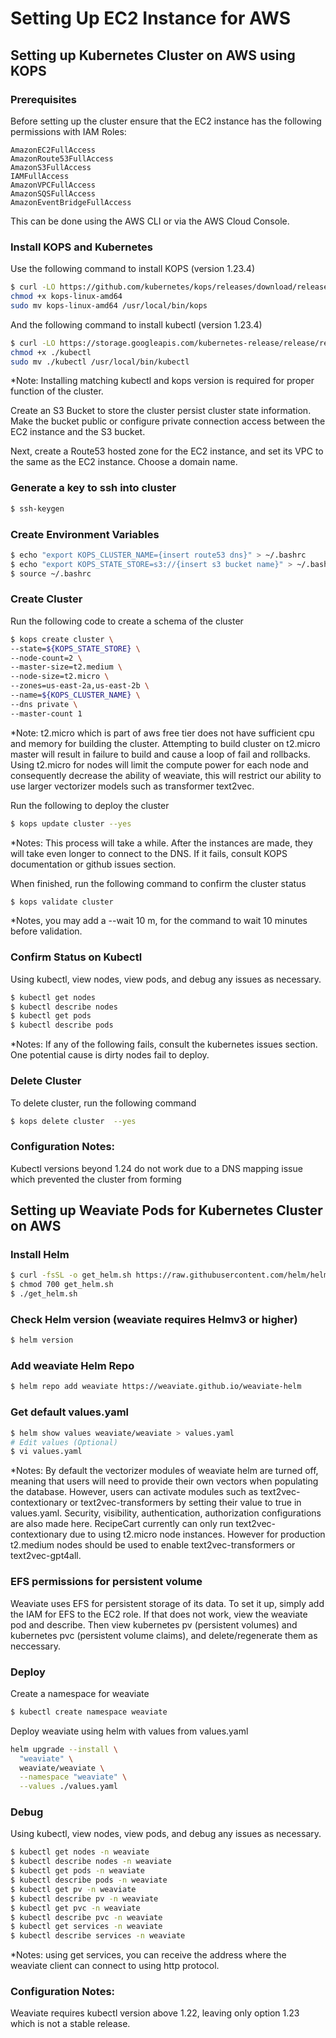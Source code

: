 # Setting Up EC2 Instance for AWS

## Setting up Kubernetes Cluster on AWS using KOPS

### Prerequisites

Before setting up the cluster ensure that the EC2 instance has the following permissions with IAM Roles:

```
AmazonEC2FullAccess
AmazonRoute53FullAccess
AmazonS3FullAccess
IAMFullAccess
AmazonVPCFullAccess
AmazonSQSFullAccess
AmazonEventBridgeFullAccess
```

This can be done using the AWS CLI or via the AWS Cloud Console.

### Install KOPS and Kubernetes

Use the following command to install KOPS (version 1.23.4)

```sh
$ curl -LO https://github.com/kubernetes/kops/releases/download/release-1.23/kops-linux-amd64
chmod +x kops-linux-amd64
sudo mv kops-linux-amd64 /usr/local/bin/kops
```

And the following command to install kubectl (version 1.23.4)

```sh
$ curl -LO https://storage.googleapis.com/kubernetes-release/release/release-1.23/bin/linux/amd64/kubectl
chmod +x ./kubectl
sudo mv ./kubectl /usr/local/bin/kubectl
```

\*Note: Installing matching kubectl and kops version is required for proper function of the cluster.

Create an S3 Bucket to store the cluster persist cluster state information. Make the bucket public or configure private connection access between the EC2 instance and the S3 bucket.

Next, create a Route53 hosted zone for the EC2 instance, and set its VPC to the same as the EC2 instance. Choose a domain name.

### Generate a key to ssh into cluster

```sh
$ ssh-keygen
```

### Create Environment Variables

```sh
$ echo "export KOPS_CLUSTER_NAME={insert route53 dns}" > ~/.bashrc
$ echo "export KOPS_STATE_STORE=s3://{insert s3 bucket name}" > ~/.bashrc
$ source ~/.bashrc
```

### Create Cluster

Run the following code to create a schema of the cluster

```sh
$ kops create cluster \
--state=${KOPS_STATE_STORE} \
--node-count=2 \
--master-size=t2.medium \
--node-size=t2.micro \
--zones=us-east-2a,us-east-2b \
--name=${KOPS_CLUSTER_NAME} \
--dns private \
--master-count 1
```

\*Note: t2.micro which is part of aws free tier does not have sufficient cpu and memory for building the cluster. Attempting to build cluster on t2.micro master will result in failure to build and cause a loop of fail and rollbacks. Using t2.micro for nodes will limit the compute power for each node and consequently decrease the ability of weaviate, this will restrict our ability to use larger vectorizer models such as transformer text2vec.

Run the following to deploy the cluster

```sh
$ kops update cluster --yes
```

\*Notes: This process will take a while. After the instances are made, they will take even longer to connect to the DNS. If it fails, consult KOPS documentation or github issues section.

When finished, run the following command to confirm the cluster status

```sh
$ kops validate cluster
```

\*Notes, you may add a --wait 10 m, for the command to wait 10 minutes before validation.

### Confirm Status on Kubectl

Using kubectl, view nodes, view pods, and debug any issues as necessary.

```sh
$ kubectl get nodes
$ kubectl describe nodes
$ kubectl get pods
$ kubectl describe pods
```

\*Notes: If any of the following fails, consult the kubernetes issues section. One potential cause is dirty nodes fail to deploy.

### Delete Cluster

To delete cluster, run the following command

```sh
$ kops delete cluster  --yes
```

### Configuration Notes:

Kubectl versions beyond 1.24 do not work due to a DNS mapping issue which prevented the cluster from forming

## Setting up Weaviate Pods for Kubernetes Cluster on AWS

### Install Helm

```sh
$ curl -fsSL -o get_helm.sh https://raw.githubusercontent.com/helm/helm/main/scripts/get-helm-3
$ chmod 700 get_helm.sh
$ ./get_helm.sh
```

### Check Helm version (weaviate requires Helmv3 or higher)

```sh
$ helm version
```

### Add weaviate Helm Repo

```sh
$ helm repo add weaviate https://weaviate.github.io/weaviate-helm
```

### Get default values.yaml

```sh
$ helm show values weaviate/weaviate > values.yaml
# Edit values (Optional)
$ vi values.yaml
```

\*Notes: By default the vectorizer modules of weaviate helm are turned off, meaning that users will need to provide their own vectors when populating the database. However, users can activate modules such as text2vec-contextionary or text2vec-transformers by setting their value to true in values.yaml. Security, visibility, authentication, authorization configurations are also made here. RecipeCart currently can only run text2vec-contextionary due to using t2.micro node instances. However for production t2.medium nodes should be used to enable text2vec-transformers or text2vec-gpt4all.

### EFS permissions for persistent volume

Weaviate uses EFS for persistent storage of its data. To set it up, simply add the IAM for EFS to the EC2 role. If that does not work, view the weaviate pod and describe. Then view kubernetes pv (persistent volumes) and kubernetes pvc (persistent volume claims), and delete/regenerate them as neccessary.

### Deploy

Create a namespace for weaviate

```sh
$ kubectl create namespace weaviate
```

Deploy weaviate using helm with values from values.yaml

```sh
helm upgrade --install \
  "weaviate" \
  weaviate/weaviate \
  --namespace "weaviate" \
  --values ./values.yaml
```

### Debug

Using kubectl, view nodes, view pods, and debug any issues as necessary.

```sh
$ kubectl get nodes -n weaviate
$ kubectl describe nodes -n weaviate
$ kubectl get pods -n weaviate
$ kubectl describe pods -n weaviate
$ kubectl get pv -n weaviate
$ kubectl describe pv -n weaviate
$ kubectl get pvc -n weaviate
$ kubectl describe pvc -n weaviate
$ kubectl get services -n weaviate
$ kubectl describe services -n weaviate
```

\*Notes: using get services, you can receive the address where the weaviate client can connect to using http protocol.

### Configuration Notes:

Weaviate requires kubectl version above 1.22, leaving only option 1.23 which is not a stable release.

##
